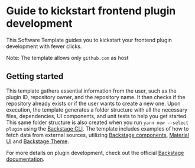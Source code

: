 # Guide to kickstart frontend plugin development

This Software Template guides you to kickstart your frontend plugin development with fewer clicks.

Note: The template allows only `github.com` as host

## Getting started

This template gathers essential information from the user, such as the plugin ID, repository owner, and the repository name. It then checks if the repository already exists or if the user wants to create a new one. Upon execution, the template generates a folder structure with all the necessary files, dependencies, UI components, and unit tests to help you get started. This same folder structure is also created when you run `yarn new --select plugin` using the [Backstage CLI](https://backstage.io/docs/tooling/cli/commands#new). The template includes examples of how to fetch data from external sources, utilizing [Backstage components](https://backstage.io/storybook/), [Material UI](https://mui.com/material-ui/) and [Backstage Theme](https://backstage.io/docs/getting-started/app-custom-theme/).

For more details on plugin development, check out the official [Backstage documentation](https://backstage.io/docs/plugins/).
